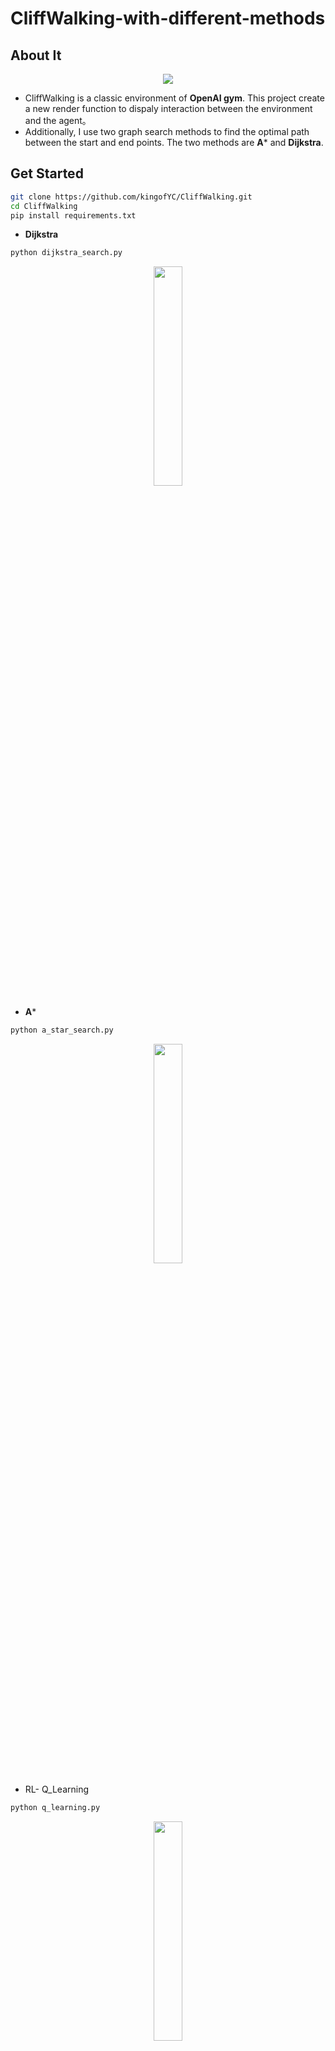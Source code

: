 # CliffWalking-with-different-methods
## About It

<div align=center>
<img src="https://github.com/kingofYC/CliffWalking/blob/main/result/cliffwalking.png" > 
</div>

* CliffWalking is a classic environment of **OpenAI gym**. This project create a new render function to dispaly interaction between the environment and the agent。
* Additionally, I use two graph search methods to find the optimal path between the start and end points. The two methods are **A*** and **Dijkstra**.

## Get Started

```bash
git clone https://github.com/kingofYC/CliffWalking.git
cd CliffWalking
pip install requirements.txt
```

* **Dijkstra**

```bash
python dijkstra_search.py
```
<div align=center>
<img src="https://github.com/kingofYC/CliffWalking/blob/main/result/dijkstra.png"  width="30%" height="30%" > 
</div>

* **A***

```bash
python a_star_search.py
```
<div align=center>
<img src="https://github.com/kingofYC/CliffWalking/blob/main/result/a_star.png"  width="30%" height="30%" > 
</div>

* RL- Q_Learning

```bash
python q_learning.py
```
<div align=center>
<img src="https://github.com/kingofYC/CliffWalking/blob/main/result/q_learning.gif"  width="30%" height="30%" > 
</div>

>q_table
<div align=center>
<img src="https://github.com/kingofYC/CliffWalking/blob/main/result/q_table_q_learing.png"  width="60%" height="60%" > 
</div>

```bash
python sarsa.py
```
<div align=center>
<img src="https://github.com/kingofYC/CliffWalking/blob/main/result/sarsa.gif"  width="60%" height="60%" > 
</div>

>q_table
<div align=center>
<img src="https://github.com/kingofYC/CliffWalking/blob/main/result/q_table_sarsa.png"  width="60%" height="60%" > 
</div>
  
